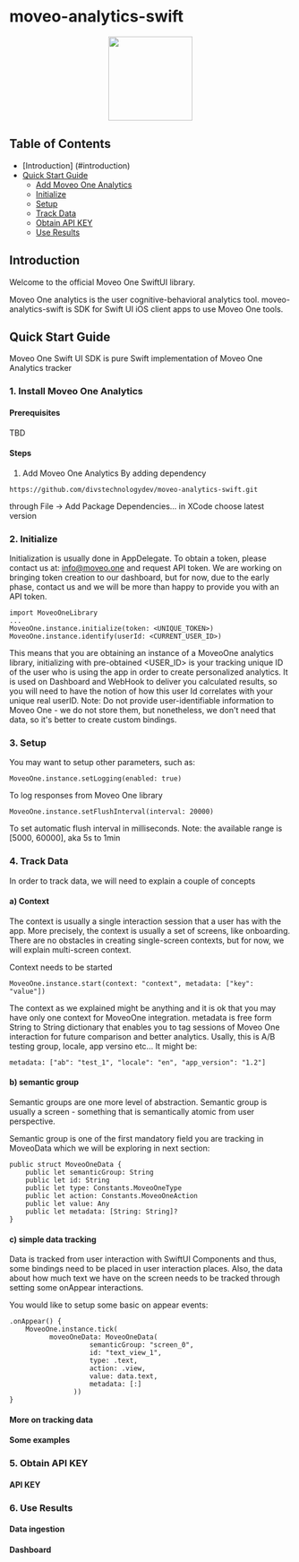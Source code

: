 # moveo-analytics-swift

<div align="center" style="text-align: center">
  <img src="https://github.com/user-attachments/assets/ae163684-fcff-4fa8-b793-63849834c735" height="150"/>
</div>

####
## Table of Contents
- [Introduction] (#introduction)
- [Quick Start Guide](#quick-start-guide)
  - [Add Moveo One Analytics](#1-add-moveo-one-analytics)
  - [Initialize](#2-initialize)
  - [Setup](#3-setup)
  - [Track Data](#4-track-data)
  - [Obtain API KEY](#5-obtain-api-key)
  - [Use Results](#6-use-results)
## Introduction
Welcome to the official Moveo One SwiftUI library.

Moveo One analytics is the user cognitive-behavioral analytics tool.
moveo-analytics-swift is SDK for Swift UI iOS client apps to use Moveo One tools.
## Quick Start Guide
Moveo One Swift UI SDK is pure Swift implementation of Moveo One Analytics tracker
### 1. Install Moveo One Analytics
#### Prerequisites
TBD
#### Steps
1. Add Moveo One Analytics
By adding dependency
````
https://github.com/divstechnologydev/moveo-analytics-swift.git
````
through File -> Add Package Dependencies... in XCode
choose latest version

   
### 2. Initialize
Initialization is usually done in AppDelegate.
To obtain a token, please contact us at: info@moveo.one and request API token.
We are working on bringing token creation to our dashboard, but for now, due to the early phase, contact us and we will be more than happy to provide you with an API token.
```
import MoveoOneLibrary
...
MoveoOne.instance.initialize(token: <UNIQUE_TOKEN>)
MoveoOne.instance.identify(userId: <CURRENT_USER_ID>)
```

This means that you are obtaining an instance of a MoveoOne analytics library, initializing with pre-obtained <TOKNE>
<USER_ID> is your tracking unique ID of the user who is using the app in order to create personalized analytics.
It is used on Dashboard and WebHook to deliver you calculated results, so you will need to have the notion of how this user Id correlates with your unique real userID.
Note: Do not provide user-identifiable information to Moveo One - we do not store them, but nonetheless, we don't need that data, so it's better to create custom bindings.

### 3. Setup
You may want to setup other parameters, such as:
```
MoveoOne.instance.setLogging(enabled: true)

```
To log responses from Moveo One library

```
MoveoOne.instance.setFlushInterval(interval: 20000)
```
To set automatic flush interval in milliseconds.
Note: the available range is [5000, 60000], aka 5s to 1min

### 4. Track Data
In order to track data, we will need to explain a couple of concepts
#### a) Context
The context is usually a single interaction session that a user has with the app.
More precisely, the context is usually a set of screens, like onboarding. There are no obstacles in creating single-screen contexts, but for now, we will explain multi-screen context.

Context needs to be started
```
MoveoOne.instance.start(context: "context", metadata: ["key": "value"])

```
The context as we explained might be anything and it is ok that you may have only one context for MoveoOne integration.
metadata is free form String to String dictionary that enables you to tag sessions of Moveo One interaction for future comparison and better analytics.
Usally, this is A/B testing group, locale, app versino etc...
It might be:
```
metadata: ["ab": "test_1", "locale": "en", "app_version": "1.2"]
```

#### b) semantic group
Semantic groups are one more level of abstraction.
Semantic group is usually a screen - something that is semantically atomic from user perspective.

Semantic group is one of the first mandatory field you are tracking in MoveoData which we will be exploring in next section:
```
public struct MoveoOneData {
    public let semanticGroup: String
    public let id: String
    public let type: Constants.MoveoOneType
    public let action: Constants.MoveoOneAction
    public let value: Any
    public let metadata: [String: String]?
}

```

#### c) simple data tracking
Data is tracked from user interaction with SwiftUI Components and thus, some bindings need to be placed in user interaction places.
Also, the data about how much text we have on the screen needs to be tracked through setting some onAppear interactions.

You would like to setup some basic on appear events:
```
.onAppear() {
    MoveoOne.instance.tick(
          moveoOneData: MoveoOneData(
                    semanticGroup: "screen_0",
                    id: "text_view_1",
                    type: .text,
                    action: .view,
                    value: data.text,
                    metadata: [:]
                ))
}
```

#### More on tracking data

#### Some examples

### 5. Obtain API KEY

#### API KEY

### 6. Use Results

#### Data ingestion

#### Dashboard

